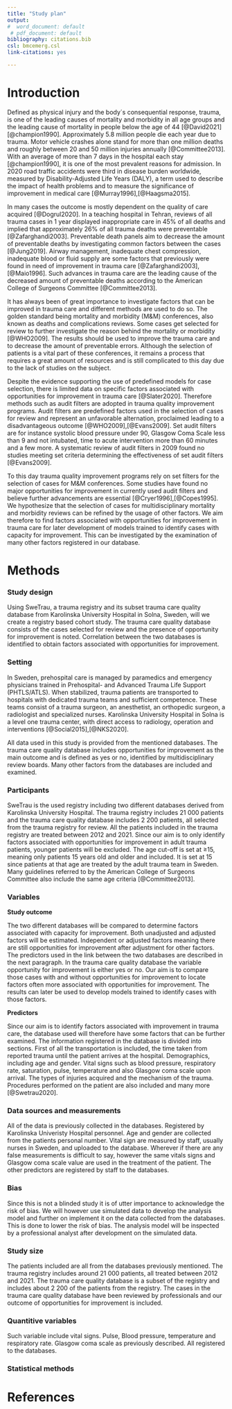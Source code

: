 ```yaml
---
title: "Study plan"
output:
#  word_document: default
 # pdf_document: default
bibliography: citations.bib
csl: bmcemerg.csl
link-citations: yes

---
```


# Introduction

Defined as physical injury and the body´s consequential response, trauma, is one of the leading causes of mortality and morbidity in all age groups and the leading cause of mortality in people below the age of 44 [@David2021] [@champion1990]. Approximately 5.8 million people die each year due to trauma. Motor vehicle crashes alone stand for more than one million deaths and roughly between 20 and 50 million injuries annually [@Committee2013]. With an average of more than 7 days in the hospital each stay [@champion1990], it is one of the most prevalent reasons for admission. In 2020 road traffic accidents were third in disease burden worldwide, measured by Disability-Adjusted Life Years (DALY),  a term used to describe the impact of health problems and to measure the significance of improvement in medical care [@Murray1996],[@Haagsma2015].

In many cases the outcome is mostly dependent on the quality of care acquired [@Dogrul2020]. In a teaching hospital in Tehran, reviews of all trauma cases in 1 year displayed inappropriate care in 45% of all deaths and implied that approximately 26% of all trauma deaths were preventable [@Zafarghandi2003]. Preventable death panels aim to decrease the amount of preventable deaths by investigating common factors between the cases [@Jung2019]. Airway management, inadequate chest compression, inadequate blood or fluid supply are some factors that previously were found in need of improvement in trauma care [@Zafarghandi2003],[@Maio1996]. Such advances in trauma care are the leading cause of the decreased amount of preventable deaths according to the American College of Surgeons Committee [@Committee2013].

It has always been of great importance to investigate factors that can be improved in trauma care and different methods are used to do so. The golden standard being mortality and morbidity (M&M) conferences, also known as deaths and complications reviews. Some cases get selected for review to further investigate the reason behind the mortality or morbidity [@WHO2009]. The results should be used to improve the trauma care and to decrease the amount of preventable errors. Although the selection of patients is a vital part of these conferences, it remains a process that requires a great amount of resources and is still complicated to this day due to the lack of studies on the subject.

Despite the evidence supporting the use of predefined models for case selection, there is limited data on specific factors associated with opportunities for improvement in trauma care [@Slater2020]. Therefore methods such as audit filters are adopted in trauma quality improvement programs. Audit filters are predefined factors used in the selection of cases for review and represent an unfavorable alternation, proclaimed leading to a disadvantageous outcome [@WHO2009],[@Evans2009]. Set audit filters are for instance systolic blood pressure under 90, Glasgow Coma Scale less than 9 and not intubated, time to acute intervention more than 60 minutes and a few more. A systematic review of audit filters in 2009 found no studies meeting set criteria determining the effectiveness of set audit filters [@Evans2009]. 

To this day trauma quality improvement programs rely on set filters for the selection of cases for M&M conferences. Some studies have found no major opportunities for improvement in currently used audit filters and believe further advancements are essential [@Cryer1996],[@Copes1995]. We hypothesize that the selection of cases for multidisciplinary mortality and morbidity reviews can be refined by the usage of other factors. We aim therefore to find factors associated with opportunities for improvement in trauma care for later development of models trained to identify cases with capacity for improvement. This can be investigated by the examination of many other factors registered in our database.

# Methods

### Study design

Using SweTrau, a trauma registry and its subset trauma care quality database from Karolinska University Hospital in Solna, Sweden, will we create a registry based cohort study. The trauma care quality database consists of the cases selected for review and the presence of opportunity for improvement is noted. Correlation between the two databases is identified to obtain factors associated with opportunities for improvement. 

### Setting

In Sweden, prehospital care is managed by paramedics and emergency physicians trained in Prehospital- and Advanced Trauma Life Support (PHTLS/ATLS). When stabilized, trauma patients are transported to hospitals with dedicated trauma teams and sufficient competence. These teams consist of a trauma surgeon, an anesthetist, an orthopedic surgeon, a radiologist and specialized nurses. Karolinska University Hospital in Solna is a level one trauma center, with direct access to radiology, operation and interventions [@Social2015],[@NKS2020].

All data used in this study is provided from the mentioned databases. The trauma care quality database includes opportunities for improvement as the main outcome and is defined as yes or no, identified by multidisciplinary review boards. Many other factors from the databases are included and examined.

### Participants

SweTrau is the used registry including two different databases derived from Karolinska University Hospital. The trauma registry includes 21 000 patients and the trauma care quality database includes 2 200 patients, all selected from the trauma registry for review. All the patients included in the trauma registry are treated between 2012 and 2021. Since our aim is to only identify factors associated with opportunities for improvement in adult trauma patients, younger patients will be excluded. The age cut-off is set at ≥15, meaning only patients 15 years old and older and included. It is set at 15 since patients at that age are treated by the adult trauma team in Sweden. Many guidelines referred to by the American College of Surgeons Committee also include the same age criteria [@Committee2013].

### Variables

**Study outcome**

The two different databases will be compared to determine factors associated with capacity for improvement. Both unadjusted and adjusted factors will be estimated. Independent or adjusted factors meaning there are still opportunities for improvement after adjustment for other factors. The predictors used in the link between the two databases are described in the next paragraph. In the trauma care quality database the variable opportunity for improvement is either yes or no. Our aim is to compare those cases with and without opportunities for improvement to locate factors often more associated with opportunities for improvement. The results can later be used to develop models trained to identify cases with those factors.

**Predictors**

Since our aim is to identify factors associated with improvement in trauma care, the database used will therefore have some factors that can be further examined. The information registered in the database is divided into sections. First of all the transportation is included, the time taken from reported trauma until the patient arrives at the hospital. Demographics, including age and gender. Vital signs such as blood pressure, respiratory rate, saturation, pulse, temperature and also Glasgow coma scale upon arrival. The types of injuries acquired and the mechanism of the trauma. Procedures performed on the patient are also included and many more [@Swetrau2020].

### Data sources and measurements

All of the data is previously collected in the databases. Registered by Karolinska Univeristy Hospital personnel. Age and gender are collected from the patients personal number. Vital sign are measured by staff, usually nurses in Sweden, and uploaded to the database. Wherever if there are any false measurements is difficult to say, however the same vitals signs and Glasgow coma scale value are used in the treatment of the patient. The other predictors are registered by staff to the databases.

### Bias

Since this is not a blinded study it is of utter importance to acknowledge the risk of bias. We will however use simulated data to develop the analysis model and further on implement it on the data collected from the databases. This is done to lower the risk of bias. The analysis model will be inspected by a professional analyst after development on the simulated data.

### Study size

The patients included are all from the databases previously mentioned. The trauma registry includes around 21 000 patients, all treated between 2012 and 2021. The trauma care quality database is a subset of the registry and includes about 2 200 of the patients from the registry. The cases in the trauma care quality database have been reviewed by professionals and our outcome of opportunities for improvement is included. 

### Quantitive variables

Such variable include vital signs. Pulse, Blood pressure, temperature and respiratory rate. Glasgow coma scale as previously described. All registered to the databases.

### Statistical methods



# References
